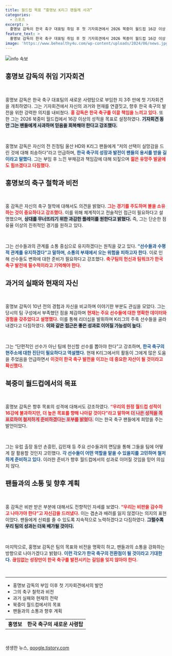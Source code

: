 ```yaml
---
title: 월드컵 목표 “홍명보 K리그 팬들께 사과”
categories:
  - 스포츠
excerpt: >
  홍명보 감독이 한국 축구 대표팀 취임 후 첫 기자회견에서 2026 북중미 월드컵 16강 이상 목표를 선언하며, K리그 팬들에게 사과와 함께 축구 발전의 비전을 공유했다. 그의 강력한 의지와 소통 중심의 리더십이 기대됩니다.
feature_text: >
  홍명보 감독이 한국 축구 대표팀 취임 후 첫 기자회견에서 2026 북중미 월드컵 16강 이상 목표를 선언하며, K리그 팬들에게 사과와 함께 축구 발전의 비전을 공유했다. 그의 강력한 의지와 소통 중심의 리더십이 기대됩니다.
image: 'https://www.behealthy4u.com/wp-content/uploads/2024/06/news.jpg'
---
```


<p><img src="https://www.behealthy4u.com/wp-content/uploads/2024/06/news.jpg" alt="info 속보" /></p>

<h2 data-ke-size="size26">홍명보 감독의 취임 기자회견</h2>

<p data-ke-size="size16">&nbsp;</p>

<p>홍명보 감독은 한국 축구 대표팀의 새로운 사령탑으로 부임한 지 3주 만에 첫 기자회견을 개최하였다. 그는 기자회견에서 자신의 과거와 현재를 연결짓고, 향후 한국 축구의 발전을 위한 강력한 의지를 내비쳤다. <b><span style="color: #ee2323;">홍 감독은 한국 축구를 이끌 책임을 느끼고 있다.</span></b> 또한 그는 2026 북중미 월드컵에서 16강 이상의 성적을 목표로 설정하였다. <b><span style="background-color: #21538527;">기자회견 동안 그는 팬들에게 사과하며 믿음을 회복해야 한다고 강조했다.</span></b></p>

<p data-ke-size="size16">&nbsp;</p>

<p>홍명보 감독은 자신의 전 친정팀 울산 HD와 K리그 팬들에게 “저의 선택이 실망감을 드린 것에 대해 죄송하다”라고 언급하며, <b><span style="color: #1a5490;">한국 축구의 성장과 발전이 팬들의 용서를 받을 길이라고 말했다.</span></b> 그는 부임 후 느낀 부채감과 책임감에 대해 되짚으며 <b><span style="color: #ee2323;">젊은 유망주 발굴에도 힘쓰겠다고 다짐했다.</span></b> </p>

<h2 data-ke-size="size26">홍명보의 축구 철학과 비전</h2>

<p data-ke-size="size16">&nbsp;</p>

<p>홍 감독은 자신의 축구 철학에 대해서도 의견을 밝혔다. <b><span style="color: #ee2323;">그는 경기를 주도하며 볼을 소유하는 것이 중요하다고 강조했다.</span></b> 이를 위해 체계적이고 전술적인 접근이 필요하다고 설명했으며, <b><span style="background-color: #21538527;">상대를 무너뜨리기 위한 과감한 플레이를 원한다고 밝혔다.</span></b> 즉, 그는 단순한 점유율 이상의 진취적인 경기를 원하고 있다. </p>

<p data-ke-size="size16">&nbsp;</p>

<p>그는 선수들과의 관계를 소통 중심으로 유지하겠다는 원칙을 갖고 있다. <b><span style="color: #1a5490;">“선수들과 수평적 관계를 유지하겠다”고 말하며, 소통의 부재에서 오는 위험을 피하고자 한다.</span></b> 이로 인해 선수들도 변화에 대한 준비가 필요하다고 강조했다. <b><span style="color: #ee2323;">축구팀의 헌신과 팀워크가 한국 축구 발전에 필수적이라고 기억해야 한다.</span></b></p>

<h2 data-ke-size="size26">과거의 실패와 현재의 자신</h2>

<p data-ke-size="size16">&nbsp;</p>

<p>홍명보 감독이 10년 전의 경험과 자신을 비교하며 이야기한 부분도 관심을 모았다. 그는 당시의 팀 구성에서 부족했던 점을 체감하며 <b><span style="color: #ee2323;">현재는 주요 선수들에 대한 명확한 데이터와 경험을 갖추었다고 설명했다.</span></b> 이를 통해 리더십을 발휘하며 K리그의 주축 선수들을 골라내겠다고 다짐하였다. <b><span style="background-color: #21538527;">이와 같은 접근은 좋은 성과로 이어질 가능성이 높다.</span></b></p>

<p data-ke-size="size16">&nbsp;</p>

<p>그는 “단편적인 선수가 아닌 팀에 헌신할 선수를 뽑아야 한다”고 강조하며, <b><span style="color: #1a5490;">한국 축구의 현주소에 대한 진단이 필요하다고 역설했다.</span></b> 현재 K리그에서의 활동이 그에게 많은 도움을 주었음을 언급하면서 <b><span style="color: #ee2323;">이것이 한국 축구 발전을 이끄는 데 중요한 자산이 될 것이라고 확신했다.</span></b></p>

<h2 data-ke-size="size26">북중미 월드컵에서의 목표</h2>

<p data-ke-size="size16">&nbsp;</p>

<p>홍명보 감독은 향후 목표의 성격에 대해서도 강조하였다. <b><span style="color: #ee2323;">“우리의 원정 월드컵 성적이 16강에 불과하지만, 더 높은 목표를 향해 나아갈 것이다”라고 말하며 <span style="background-color: #21538527;">더 나은 성적을 목표로하여 철저하게 준비하겠다는 포부를 밝혔다.</span></b> 이는 한국 축구 팬들에게 희망을 주는 발언이었다. </p>

<p data-ke-size="size16">&nbsp;</p>

<p>그는 유럽 출장 동안 손흥민, 김민재 등 주요 선수들과의 면담을 통해 그들을 팀에 어떻게 잘 활용할 것인지 고민했다. <b><span style="color: #1a5490;">각 선수들이 어떤 역할을 맡을 수 있을지를 고민하며 철저하게 준비하고 있다.</span></b> 이러한 준비가 향후 월드컵에서의 성과로 이어질 것임을 믿어 의심치 않다.</p>

<h2 data-ke-size="size26">팬들과의 소통 및 향후 계획</h2>

<p data-ke-size="size16">&nbsp;</p>

<p>홍 감독은 비판 받은 부분에 대해서도 전향적인 자세를 보였다. <b><span style="color: #ee2323;">“우리는 비판을 감수하고 나아가야 한다”고 자신감을 드러냈다.</span></b> 이는 겸손과 배려를 잃지 않겠다는 의지의 표현이었다. 팬들에게 신뢰를 줄 수 있도록 지속적으로 노력하겠다고 다짐하였다. <b><span style="background-color: #21538527;">그럴수록 우리 팀의 성과는 더욱 배가될 것이다.</span></b> </p>

<p data-ke-size="size16">&nbsp;</p>

<p>마지막으로, 홍명보 감독은 팀의 목표와 비전을 명확히 하고, 팬들과의 소통을 강화하는 방향으로 나아가겠다고 밝혔다. <b><span style="color: #1a5490;">이런 각오가 한국 축구의 전환점이 될 것이라고 기대한다.</span></b> <b><span style="color: #ee2323;">끊임없는 성장만이 한국 축구를 발전시키는 길임을 잊지 않아야 한다.</span></b></p>

<p data-ke-size="size16">&nbsp;</p>

<hr />

<ul>
    <li>홍명보 감독의 부임 이후 첫 기자회견에서의 발언</li>
    <li>그의 축구 철학과 비전</li>
    <li>과거 실패와 현재의 전략</li>
    <li>북중미 월드컵에서의 목표</li>
    <li>팬들과의 소통과 향후 계획</li>
</ul>

<table style="width: 100%;">
    <tr>
        <td style="text-align: center; height: 17px;"><b>홍명보</b></td>
        <td style="text-align: center; height: 17px;"><b>한국 축구의 새로운 사령탑</b></td>
    </tr>
</table>

<p data-ke-size="size16">&nbsp;</p>
생생한 뉴스, <a href="https://qoogle.tistory.com" rel="dofollow">qoogle.tistory.com</a>


